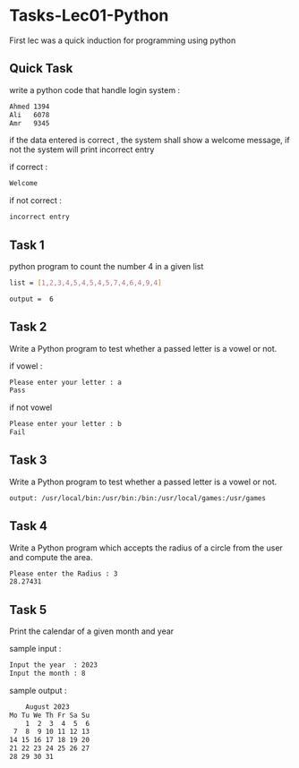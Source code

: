 # Tasks-Lec01-Python
First lec was a quick induction for programming using python

## Quick Task 

write a python code that handle login system :

```bash
Ahmed 1394
Ali   6078
Amr   9345
```

if the data entered is correct , the system shall show a welcome message, if not the system will print incorrect entry

if correct :
```bash
Welcome
```
if not correct :
```bash
incorrect entry
```
##

## Task 1

python program to count the number 4 in a given list

```bash
list = [1,2,3,4,5,4,5,4,5,7,4,6,4,9,4]
```

```bash
output =  6
```

##

## Task 2

Write a Python program to test whether a passed letter is a vowel or not.

if vowel :
```bash
Please enter your letter : a
Pass
```
if not vowel
```bash
Please enter your letter : b
Fail
```
##

## Task 3

Write a Python program to test whether a passed letter is a vowel or not.

```bash
output: /usr/local/bin:/usr/bin:/bin:/usr/local/games:/usr/games
```

##

## Task 4

Write a Python program which accepts the radius of a circle from the user and compute the area.

```bash
Please enter the Radius : 3
28.27431
```
##

## Task 5

Print the calendar of a given month and year

sample input :

```bash
Input the year  : 2023
Input the month : 8
```
sample output :

```bash
    August 2023
Mo Tu We Th Fr Sa Su
    1  2  3  4  5  6
 7  8  9 10 11 12 13
14 15 16 17 18 19 20
21 22 23 24 25 26 27
28 29 30 31
```


